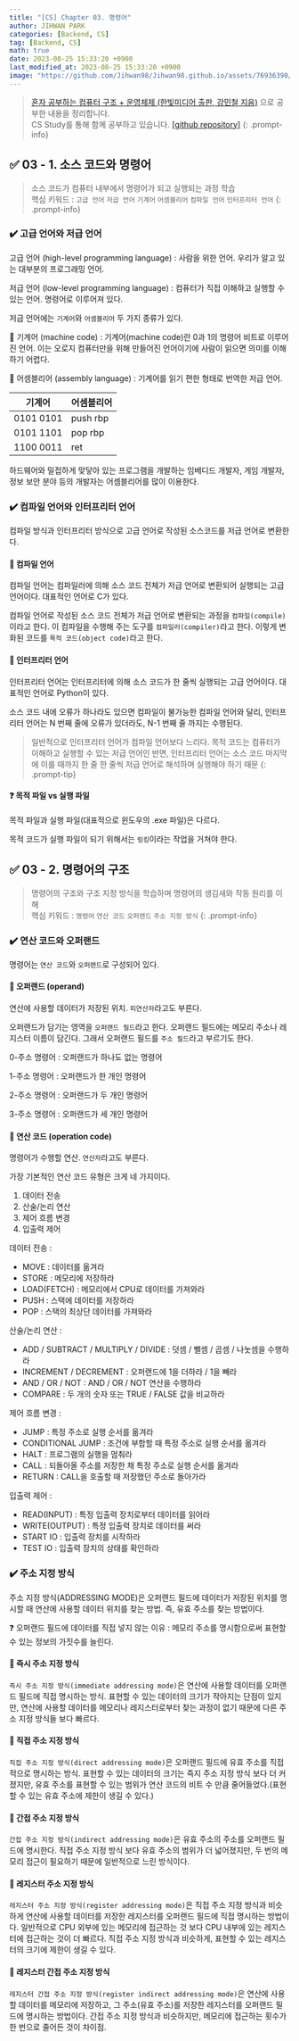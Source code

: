 ```yaml
---
title: "[CS] Chapter 03. 명령어"
author: JIHWAN PARK
categories: [Backend, CS]
tag: [Backend, CS]
math: true
date: 2023-08-25 15:33:20 +0900
last_modified_at: 2023-08-25 15:33:20 +0900
image: "https://github.com/Jihwan98/Jihwan98.github.io/assets/76936390/4e190150-96b0-438d-b2f2-35cff7fa4ea7"
---
```

> [혼자 공부하는 컴퓨터 구조 + 운영체제 (한빛미디어 출판, 강민철 지음)](https://www.hanbit.co.kr/store/books/look.php?p_code=B9177037040) 으로 공부한 내용을 정리합니다.<br>
> CS Study를 통해 함께 공부하고 있습니다. [[github repository]](https://github.com/aivle33-dev-study/cs-study)
{: .prompt-info}

## ✅ 03 - 1. 소스 코드와 명령어

> 소스 코드가 컴퓨터 내부에서 명령어가 되고 실행되는 과정 학습<br>
> 핵심 키워드 : `고급 언어` `저급 언어` `기계어` `어셈블리어` `컴파일 언어` `인터프리터 언어`
{: .prompt-info}

### ✔️ 고급 언어와 저급 언어

고급 언어 (high-level programming language)
: 사람을 위한 언어. 우리가 알고 있는 대부분의 프로그래밍 언어.

저급 언어 (low-level programming language)
: 컴퓨터가 직접 이해하고 실행할 수 있는 언어. 명령어로 이루어져 있다.

저급 언어에는 `기계어`와 `어셈블리어` 두 가지 종류가 있다.

🔎 기계어 (machine code)
: 기계어(machine code)란 0과 1의 명령어 비트로 이루어진 언어. 이는 오로지 컴퓨터만을 위해 만들어진 언어이기에 사람이 읽으면 의미를 이해하기 어렵다.

🔎 어셈블리어 (assembly language)
: 기계어를 읽기 편한 형태로 번역한 저급 언어.

|기계어|어셈블리어|
|---|---|
|0101 0101|push rbp|
|0101 1101|pop rbp|
|1100 0011|ret|

하드웨어와 밀접하게 맞닿아 있는 프로그램을 개발하는 임베디드 개발자, 게임 개발자, 정보 보안 분야 등의 개발자는 어셈블리어를 많이 이용한다.

### ✔️ 컴파일 언어와 인터프리터 언어

컴파일 방식과 인터프리터 방식으로 고급 언어로 작성된 소스코드를 저급 언어로 변환한다.

#### 🔎 컴파일 언어

컴파일 언어는 컴파일러에 의해 소스 코드 전체가 저급 언어로 변환되어 실행되는 고급 언어이다. 대표적인 언어로 C가 있다.

컴파일 언어로 작성된 소스 코드 전체가 저급 언어로 변환되는 과정을 `컴파일(compile)`이라고 한다. 이 컴파일을 수행해 주는 도구를 `컴파일러(compiler)`라고 한다. 이렇게 변화된 코드를 `목적 코드(object code)`라고 한다.

#### 🔎 인터프리터 언어

인터프리터 언어는 인터프리터에 의해 소스 코드가 한 줄씩 실행되는 고급 언어이다. 대표적인 언어로 Python이 있다.

소스 코드 내에 오류가 하나라도 있으면 컴파일이 불가능한 컴파일 언어와 달리, 인터프리터 언어는 N 번째 줄에 오류가 있더라도, N-1 번째 줄 까지는 수행된다.

> 일반적으로 인터프리터 언어가 컴파일 언어보다 느리다. 목적 코드는 컴퓨터가 이해하고 실행할 수 있는 저급 언어인 반면, 인터프리터 언어는 소스 코드 마지막에 이를 때까지 한 줄 한 줄씩 저급 언어로 해석하며 실행해야 하기 때문
{: .prompt-tip}

#### ❓ 목적 파일 vs 실행 파일

목적 파일과 실행 파일(대표적으로 윈도우의 .exe 파일)은 다르다.

목적 코드가 실행 파일이 되기 위해서는 `링킹`이라는 작업을 거쳐야 한다.

## ✅ 03 - 2. 명령어의 구조

> 명령어의 구조와 구조 지정 방식을 학습하며 명령어의 생김새와 작동 원리를 이해<br>
> 핵심 키워드 : `명령어` `연산 코드` `오퍼랜드` `주소 지정 방식`
{: .prompt-info}

### ✔️ 연산 코드와 오퍼랜드

명령어는 `연산 코드`와 `오퍼랜드`로 구성되어 있다.

#### 🔎 오퍼랜드 (operand)

연산에 사용할 데이터가 저장된 위치. `피연산자`라고도 부른다.

오퍼랜드가 담기는 영역을 `오퍼랜드 필드`라고 한다. 오퍼랜드 필드에는 메모리 주소나 레지스터 이름이 담긴다. 그래서 오퍼랜드 필드를 `주소 필드`라고 부르기도 한다.

0-주소 명령어
: 오퍼랜드가 하나도 없는 명령어

1-주소 명령어
: 오퍼랜드가 한 개인 명령어

2-주소 명령어
: 오퍼랜드가 두 개인 명령어

3-주소 명령어
: 오퍼랜드가 세 개인 명령어

#### 🔎 연산 코드 (operation code)

명령어가 수행할 연산. `연산자`라고도 부른다.

가장 기본적인 연산 코드 유형은 크게 네 가지이다.
1. 데이터 전송
2. 산술/논리 연산
3. 제어 흐름 변경
4. 입출력 제어

데이터 전송
: 
- MOVE : 데이터를 옮겨라
- STORE : 메모리에 저장하라
- LOAD(FETCH) : 메모리에서 CPU로 데이터를 가져와라
- PUSH : 스택에 데이터를 저장하라
- POP : 스택의 최상단 데이터를 가져와라

산술/논리 연산
: 
- ADD / SUBTRACT / MULTIPLY / DIVIDE : 덧셈 / 뺄셈 / 곱셈 / 나눗셈을 수행하라
- INCREMENT / DECREMENT : 오퍼랜드에 1을 더하라 / 1을 빼라
- AND / OR / NOT : AND / OR / NOT 연산을 수행하라
- COMPARE : 두 개의 숫자 또는 TRUE / FALSE 값을 비교하라

제어 흐름 변경
:
- JUMP : 특정 주소로 실행 순서를 옮겨라
- CONDITIONAL JUMP : 조건에 부합할 때 특정 주소로 실행 순서를 옮겨라
- HALT : 프로그램의 실행을 멈춰라
- CALL : 되돌아올 주소를 저장한 채 특정 주소로 실행 순서를 옮겨라
- RETURN : CALL을 호출할 때 저장했던 주소로 돌아가라

입출력 제어
:
- READ(INPUT) : 특정 입출력 장치로부터 데이터를 읽어라
- WRITE(OUTPUT) : 특정 입출력 장치로 데이터를 써라
- START IO : 입출력 장치를 시작하라
- TEST IO : 입출력 장치의 상태를 확인하라

### ✔️ 주소 지정 방식

주소 지정 방식(ADDRESSING MODE)은 오퍼랜드 필드에 데이터가 저장된 위치를 명시할 때 연산에 사용할 데이터 위치를 찾는 방법. 즉, 유효 주소를 찾는 방법이다.

❓ 오퍼랜드 필드에 데이터를 직접 넣지 않는 이유
: 메모리 주소를 명시함으로써 표현할 수 있는 정보의 가짓수를 늘린다.

#### 🔎 즉시 주소 지정 방식

`즉시 주소 지정 방식(immediate addressing mode)`은 연산에 사용할 데이터를 오퍼랜드 필드에 직접 명시하는 방식. 표현할 수 있는 데이터의 크기가 작아지는 단점이 있지만, 연산에 사용할 데이터를 메모리나 레지스터로부터 찾는 과정이 없기 때문에 다른 주소 지정 방식들 보다 빠르다.

#### 🔎 직접 주소 지정 방식
`직접 주소 지정 방식(direct addressing mode)`은 오퍼랜드 필드에 유효 주소를 직접적으로 명시하는 방식. 표현할 수 있는 데이터의 크기는 즉지 주소 지정 방식 보다 더 커졌지만, 유효 주소를 표현할 수 있는 범위가 연산 코드의 비트 수 만큼 줄어들었다.(표현할 수 있는 유효 주소에 제한이 생길 수 있다.)

#### 🔎 간접 주소 지정 방식
`간접 주소 지정 방식(indirect addressing mode)`은 유효 주소의 주소를 오퍼랜드 필드에 명시한다. 직접 주소 지정 방식 보다 유효 주소의 범위가 더 넓어졌지만, 두 번의 메모리 접근이 필요하기 때문에 일반적으로 느린 방식이다.

#### 🔎 레지스터 주소 지정 방식
`레지스터 주소 지정 방식(register addressing mode)`은 직접 주소 지정 방식과 비슷하게 연산에 사용할 데이터를 저장한 레지스터를 오퍼랜드 필드에 직접 명시하는 방법이다. 일반적으로 CPU 외부에 있는 메모리에 접근하는 것 보다 CPU 내부에 있는 레지스터에 접근하는 것이 더 빠르다. 직접 주소 지정 방식과 비슷하게, 표현할 수 있는 레지스터의 크기에 제한이 생길 수 있다.

#### 🔎 레지스터 간접 주소 지정 방식
`레지스터 간접 주소 지정 방식(register indirect addressing mode)`은 연산에 사용할 데이터를 메모리에 저장하고, 그 주소(유효 주소)를 저장한 레지스터를 오퍼랜드 필드에 명시하는 방법이다. 간접 주소 지정 방식과 비슷하지만, 메모리에 접근하는 횟수가 한 번으로 줄어든 것이 차이점. 